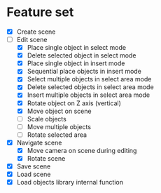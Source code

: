 # Feature set

* [x] Create scene
* [ ] Edit scene
  * [x] Place single object in select mode
  * [x] Delete selected object in select mode
  * [x] Place single object in insert mode
  * [x] Sequential place objects in insert mode
  * [x] Select multiple objects in select area mode
  * [x] Delete selected objects in select area mode
  * [x] Insert multiple objects in select area mode
  * [x] Rotate object on Z axis (vertical)
  * [x] Move object on scene
  * [ ] Scale objects
  * [ ] Move multiple objects
  * [ ] Rotate selected area
* [x] Navigate scene
  * [x] Move camera on scene during editing
  * [x] Rotate scene
* [x] Save scene
* [x] Load scene
* [x] Load objects library internal function
